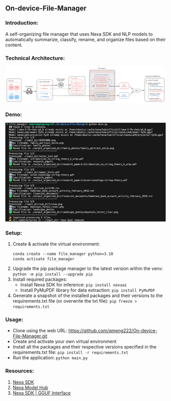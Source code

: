 ## On-device-File-Manager

### Introduction:

A self-organizing file manager that uses Nexa SDK and NLP models to automatically summarize, classify, rename, and organize files based on their content.

### Technical Architecture:

![project workflow](./assets/workflow.png)

### Demo:

![project demo](./assets/demo.png)

### Setup:

1. Create & activate the virtual environment:
   ```
   conda create --name file_manager python=3.10
   conda activate file_manager
   ```
2. Upgrade the pip package manager to the latest version within the venv:
   `python -m pip install --upgrade pip`
3. Install required packages:
   - Install Nexa SDK for inference: `pip install nexaai`
   - Install PyMuPDF library for data extraction: `pip install PyMuPDF`
4. Generate a snapshot of the installed packages and their versions to the requirements.txt file (or overwrite the txt file): `pip freeze > requirements.txt`

### Usage:

- Clone using the web URL: https://github.com/qmeng222/On-device-File-Manager.git
- Create and activate your own virtual environment
- Install all the packages and their respective versions specified in the requirements.txt file: `pip install -r requirements.txt`
- Run the application: `python main.py`

### Resources:

1. [Nexa SDK](https://pypi.org/project/nexaai/)
2. [Nexa Model Hub](https://www.nexaai.com/models)
3. [Nexa SDK | GGUF Interface](https://docs.nexaai.com/sdk/python-interface/gguf)
